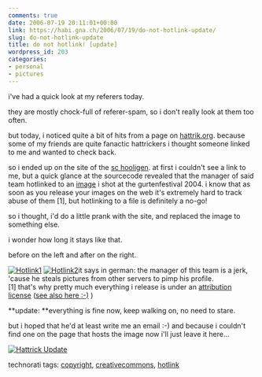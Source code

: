 ```yaml
---
comments: true
date: 2006-07-19 20:11:01+00:00
link: https://habi.gna.ch/2006/07/19/do-not-hotlink-update/
slug: do-not-hotlink-update
title: do not hotlink! [update]
wordpress_id: 203
categories:
- personal
- pictures
---
```



i've had a quick look at my referers today.
  
they are mostly chock-full of referer-spam, so i don't really look at them too often.
  
but today, i noticed quite a bit of hits from a page on [hattrik.org](http://hattrick.org/). because some of my friends are quite fanactic hattrickers i thought someone linked to me and wanted to check back.
  
so i ended up on the site of the [sc hooligen](http://www49.hattrick.org/Common/teamDetails.asp?teamID=246125). at first i couldn't see a link to me, but a quick glance at the sourcecode revealed that the manager of said team hotlinked to an [image](https://habi.gna.ch/pics/Gurten04/Images/0_backup.jpg) i shot at the gurtenfestival 2004. i know that as soon as you release your images on the web it's extremely hard to track abuse of them [1], but hotlinking to a file is definitely a no-go!
  
so i thought, i'd do a little prank with the site, and replaced the image to something else.
  
i wonder how long it stays like that.



before on the left and after on the right.



[![Hotlink1](https://habi.gna.ch/blog/images/hotlink1-tm.jpg)](https://habi.gna.ch/blog/images/hotlink1.jpg) [![Hotlink2](https://habi.gna.ch/blog/images/hotlink2-tm.jpg)](https://habi.gna.ch/blog/images/hotlink2.jpg)it says in german: the manager of this team is a jerk, 'cause he steals pictures from other servers to pimp his profile.  
[1] that's why pretty much everything i release is under an [attribution license](http://creativecommons.org/licenses/by/1.0/) ([see also here :-)](http://www.leumund.ch/index.php/v3/comments/ipod-shuffle-zu-gewinnen/#c7716) )



**update: **everything is fine now, keep walking on, no need to stare.
  
but i hoped that he'd at least write me an email :-) and because i couldn't find one on the page that hosts the image now i'll just leave it here...
  
[![Hattrick Update](https://habi.gna.ch/blog/images/hattrick_update-tm.jpg)](https://habi.gna.ch/blog/images/hattrick_update.jpg)





technorati tags: [copyright](http://www.technorati.com/tag/copyright), [creativecommons](http://www.technorati.com/tag/creativecommons), [hotlink](http://www.technorati.com/tag/hotlink)
